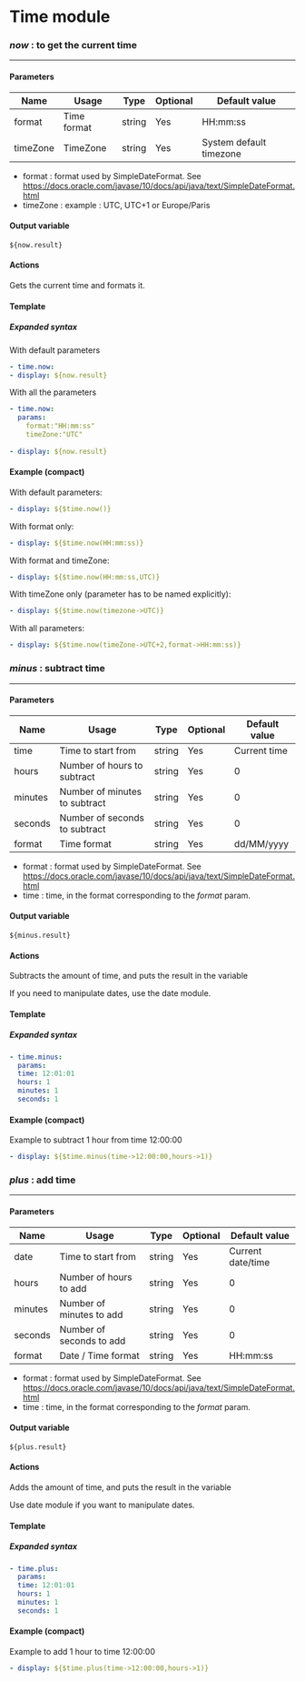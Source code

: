 # Time module

### *now* : to get the current time

---

#### Parameters

|   Name        | Usage                                    | Type      | Optional | Default value           |
| ------------- | ---------------------------------------- | ----------|----------|-------------------------|
| format        | Time format                              | string    | Yes      | HH:mm:ss                |
| timeZone      | TimeZone                                 | string    | Yes      | System default timezone |

- format : format used by SimpleDateFormat. See https://docs.oracle.com/javase/10/docs/api/java/text/SimpleDateFormat.html
- timeZone : example : UTC, UTC+1 or Europe/Paris

#### Output variable

    ${now.result}

#### Actions

Gets the current time and formats it.

#### Template

##### Expanded syntax

With default parameters

```yaml
- time.now:
- display: ${now.result}
```

With all the parameters

```yaml
- time.now:
  params:
    format:"HH:mm:ss"
    timeZone:"UTC"
  
- display: ${now.result}
```

#### Example (compact)

With default parameters:

```yaml
- display: ${$time.now()}
```

With format only:

```yaml
- display: ${$time.now(HH:mm:ss)}
```

With format and timeZone:

```yaml
- display: ${$time.now(HH:mm:ss,UTC)}
```

With timeZone only (parameter has to be named explicitly):

```yaml
- display: ${$time.now(timezone->UTC)}
```

With all parameters:

```yaml
- display: ${$time.now(timeZone->UTC+2,format->HH:mm:ss)}
```


### *minus* : subtract time

---

#### Parameters


|   Name        | Usage                                    | Type      | Optional | Default value           |
| ------------- | ---------------------------------------- | ----------|----------|-------------------------|
| time          | Time to start from                       | string    | Yes      | Current time            |
| hours         | Number of hours to subtract              | string    | Yes      | 0                       |
| minutes       | Number of minutes to subtract            | string    | Yes      | 0                       |
| seconds       | Number of seconds to subtract            | string    | Yes      | 0                       |
| format        | Time format                              | string    | Yes      | dd/MM/yyyy              |

- format : format used by SimpleDateFormat. See https://docs.oracle.com/javase/10/docs/api/java/text/SimpleDateFormat.html
- time : time, in the format corresponding to the _format_ param.

#### Output variable

    ${minus.result}

#### Actions

Subtracts the amount of time, and puts the result in the variable

If you need to manipulate dates, use the date module.

#### Template

##### Expanded syntax


```yaml
- time.minus:
  params:
  time: 12:01:01
  hours: 1
  minutes: 1
  seconds: 1
```


#### Example (compact)

Example to subtract 1 hour from time 12:00:00

```yaml
- display: ${$time.minus(time->12:00:00,hours->1)}
```


### *plus* : add time

---

#### Parameters


|   Name        | Usage                                    | Type      | Optional | Default value           |
| ------------- | ---------------------------------------- | ----------|----------|-------------------------|
| date          | Time to start from                       | string    | Yes      | Current date/time       |
| hours         | Number of hours to add                   | string    | Yes      | 0                       |
| minutes       | Number of minutes to add                 | string    | Yes      | 0                       |
| seconds       | Number of seconds to add                 | string    | Yes      | 0                       |
| format        | Date / Time format                       | string    | Yes      | HH:mm:ss                |

- format : format used by SimpleDateFormat. See https://docs.oracle.com/javase/10/docs/api/java/text/SimpleDateFormat.html
- time : time, in the format corresponding to the _format_ param.

#### Output variable

    ${plus.result}

#### Actions

Adds the amount of time, and puts the result in the variable

Use date module if you want to manipulate dates.

#### Template

##### Expanded syntax

```yaml
- time.plus:
  params:
  time: 12:01:01
  hours: 1
  minutes: 1
  seconds: 1
```


#### Example (compact)

Example to add 1 hour to time 12:00:00

```yaml
- display: ${$time.plus(time->12:00:00,hours->1)}
```
